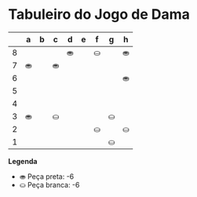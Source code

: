 # Tabuleiro do Jogo de Dama

|   | a | b | c | d | e | f | g | h |
|---|---|---|---|---|---|---|---|---|
| 8 |   |   |   | ⛂ |   | ⛀ |   | ⛂ |
| 7 | ⛂ |   | ⛂|   |   |    |    |   |
| 6 |   |   |   |   |   |   |   | ⛂ |
| 5 |   |   |   |   |   |   |   |   |
| 4 |   |   |   |   |   |   |   |   |
| 3 | ⛂ |   | ⛀ |   |   |   | ⛀ |   |
| 2 |   |   |   |   |   | ⛀ |   | ⛀ |
| 1 |   |   |   |   |   |   | ⛀ |   |

**Legenda**

- ⛂ Peça preta:  -6
- ⛀ Peça branca: -6